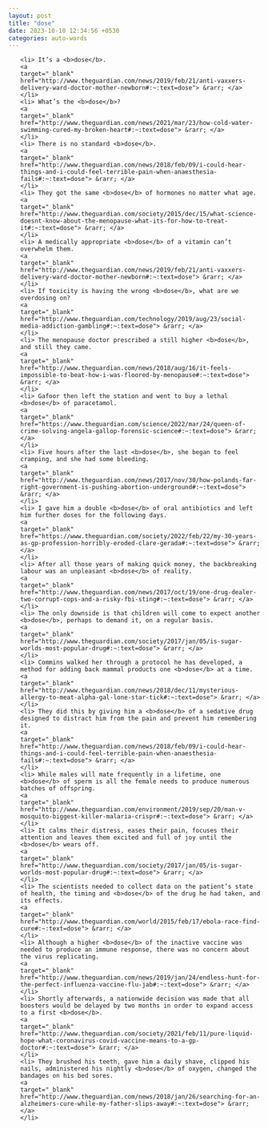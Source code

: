 ```yaml
---
layout: post
title: "dose"
date: 2023-10-10 12:34:56 +0530
categories: auto-words
---
```

<ol>

    <li> It’s a <b>dose</b>.
    <a 
    target="_blank" 
    href="http://www.theguardian.com/news/2019/feb/21/anti-vaxxers-delivery-ward-doctor-mother-newborn#:~:text=dose"> &rarr; </a>
    </li>
    <li> What’s the <b>dose</b>?
    <a 
    target="_blank" 
    href="http://www.theguardian.com/news/2021/mar/23/how-cold-water-swimming-cured-my-broken-heart#:~:text=dose"> &rarr; </a>
    </li>
    <li> There is no standard <b>dose</b>.
    <a 
    target="_blank" 
    href="http://www.theguardian.com/news/2018/feb/09/i-could-hear-things-and-i-could-feel-terrible-pain-when-anaesthesia-fails#:~:text=dose"> &rarr; </a>
    </li>
    <li> They got the same <b>dose</b> of hormones no matter what age.
    <a 
    target="_blank" 
    href="http://www.theguardian.com/society/2015/dec/15/what-science-doesnt-know-about-the-menopause-what-its-for-how-to-treat-it#:~:text=dose"> &rarr; </a>
    </li>
    <li> A medically appropriate <b>dose</b> of a vitamin can’t overwhelm them.
    <a 
    target="_blank" 
    href="http://www.theguardian.com/news/2019/feb/21/anti-vaxxers-delivery-ward-doctor-mother-newborn#:~:text=dose"> &rarr; </a>
    </li>
    <li> If toxicity is having the wrong <b>dose</b>, what are we overdosing on?
    <a 
    target="_blank" 
    href="http://www.theguardian.com/technology/2019/aug/23/social-media-addiction-gambling#:~:text=dose"> &rarr; </a>
    </li>
    <li> The menopause doctor prescribed a still higher <b>dose</b>, and still they came.
    <a 
    target="_blank" 
    href="http://www.theguardian.com/news/2018/aug/16/it-feels-impossible-to-beat-how-i-was-floored-by-menopause#:~:text=dose"> &rarr; </a>
    </li>
    <li> Gafoor then left the station and went to buy a lethal <b>dose</b> of paracetamol.
    <a 
    target="_blank" 
    href="https://www.theguardian.com/science/2022/mar/24/queen-of-crime-solving-angela-gallop-forensic-science#:~:text=dose"> &rarr; </a>
    </li>
    <li> Five hours after the last <b>dose</b>, she began to feel cramping, and she had some bleeding.
    <a 
    target="_blank" 
    href="http://www.theguardian.com/news/2017/nov/30/how-polands-far-right-government-is-pushing-abortion-underground#:~:text=dose"> &rarr; </a>
    </li>
    <li> I gave him a double <b>dose</b> of oral antibiotics and left him further doses for the following days.
    <a 
    target="_blank" 
    href="https://www.theguardian.com/society/2022/feb/22/my-30-years-as-gp-profession-horribly-eroded-clare-gerada#:~:text=dose"> &rarr; </a>
    </li>
    <li> After all those years of making quick money, the backbreaking labour was an unpleasant <b>dose</b> of reality.
    <a 
    target="_blank" 
    href="http://www.theguardian.com/news/2017/oct/19/one-drug-dealer-two-corrupt-cops-and-a-risky-fbi-sting#:~:text=dose"> &rarr; </a>
    </li>
    <li> The only downside is that children will come to expect another <b>dose</b>, perhaps to demand it, on a regular basis.
    <a 
    target="_blank" 
    href="http://www.theguardian.com/society/2017/jan/05/is-sugar-worlds-most-popular-drug#:~:text=dose"> &rarr; </a>
    </li>
    <li> Commins walked her through a protocol he has developed, a method for adding back mammal products one <b>dose</b> at a time.
    <a 
    target="_blank" 
    href="http://www.theguardian.com/news/2018/dec/11/mysterious-allergy-to-meat-alpha-gal-lone-star-tick#:~:text=dose"> &rarr; </a>
    </li>
    <li> They did this by giving him a <b>dose</b> of a sedative drug designed to distract him from the pain and prevent him remembering it.
    <a 
    target="_blank" 
    href="http://www.theguardian.com/news/2018/feb/09/i-could-hear-things-and-i-could-feel-terrible-pain-when-anaesthesia-fails#:~:text=dose"> &rarr; </a>
    </li>
    <li> While males will mate frequently in a lifetime, one <b>dose</b> of sperm is all the female needs to produce numerous batches of offspring.
    <a 
    target="_blank" 
    href="http://www.theguardian.com/environment/2019/sep/20/man-v-mosquito-biggest-killer-malaria-crispr#:~:text=dose"> &rarr; </a>
    </li>
    <li> It calms their distress, eases their pain, focuses their attention and leaves them excited and full of joy until the <b>dose</b> wears off.
    <a 
    target="_blank" 
    href="http://www.theguardian.com/society/2017/jan/05/is-sugar-worlds-most-popular-drug#:~:text=dose"> &rarr; </a>
    </li>
    <li> The scientists needed to collect data on the patient’s state of health, the timing and <b>dose</b> of the drug he had taken, and its effects.
    <a 
    target="_blank" 
    href="http://www.theguardian.com/world/2015/feb/17/ebola-race-find-cure#:~:text=dose"> &rarr; </a>
    </li>
    <li> Although a higher <b>dose</b> of the inactive vaccine was needed to produce an immune response, there was no concern about the virus replicating.
    <a 
    target="_blank" 
    href="http://www.theguardian.com/news/2019/jan/24/endless-hunt-for-the-perfect-influenza-vaccine-flu-jab#:~:text=dose"> &rarr; </a>
    </li>
    <li> Shortly afterwards, a nationwide decision was made that all boosters would be delayed by two months in order to expand access to a first <b>dose</b>.
    <a 
    target="_blank" 
    href="http://www.theguardian.com/society/2021/feb/11/pure-liquid-hope-what-coronavirus-covid-vaccine-means-to-a-gp-doctor#:~:text=dose"> &rarr; </a>
    </li>
    <li> They brushed his teeth, gave him a daily shave, clipped his nails, administered his nightly <b>dose</b> of oxygen, changed the bandages on his bed sores.
    <a 
    target="_blank" 
    href="http://www.theguardian.com/news/2018/jan/26/searching-for-an-alzheimers-cure-while-my-father-slips-away#:~:text=dose"> &rarr; </a>
    </li>